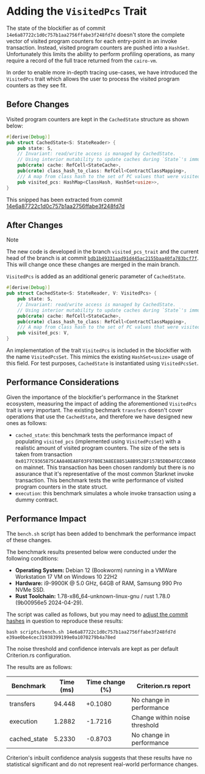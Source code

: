 # Adding the `VisitedPcs` Trait

The state of the blockifier as of commit
`14e6a87722c1d0c757b1aa2756ffabe3f248fd7d` doesn't store the complete vector of
visited program counters for each entry-point in an invoke transaction. Instead,
visited program counters are pushed into a `HashSet`. Unfortunately this limits
the ability to perform profiling operations, as many require a record of the
full trace returned from the `cairo-vm`.

In order to enable more in-depth tracing use-cases, we have introduced the
`VisitedPcs` trait which allows the user to process the visited program counters
as they see fit.

## Before Changes

Visited program counters are kept in the `CachedState` structure as shown below:

```rust
#[derive(Debug)]
pub struct CachedState<S: StateReader> {
    pub state: S,
    // Invariant: read/write access is managed by CachedState.
    // Using interior mutability to update caches during `State`'s immutable getters.
    pub(crate) cache: RefCell<StateCache>,
    pub(crate) class_hash_to_class: RefCell<ContractClassMapping>,
    /// A map from class hash to the set of PC values that were visited in the class.
    pub visited_pcs: HashMap<ClassHash, HashSet<usize>>,
}
```

This snipped has been extracted from commit
[14e6a87722c1d0c757b1aa2756ffabe3f248fd7d](https://github.com/reilabs/blockifier/blob/14e6a87722c1d0c757b1aa2756ffabe3f248fd7d/crates/blockifier/src/state/cached_state.rs#L36)

## After Changes

> [!NOTE]
> The new code is developed in the branch `visited_pcs_trait` and the
> current head of the branch is at commit
> [`bdb1b49331aad91d445ac2155baa40fa783bcf7f`](https://github.com/reilabs/blockifier/blob/visited_pcs_trait/crates/blockifier/src/state/cached_state.rs#L37).
> This will change once these changes are merged in the main branch.

`VisitedPcs` is added as an additional generic parameter of `CachedState`.

```rust
#[derive(Debug)]
pub struct CachedState<S: StateReader, V: VisitedPcs> {
    pub state: S,
    // Invariant: read/write access is managed by CachedState.
    // Using interior mutability to update caches during `State`'s immutable getters.
    pub(crate) cache: RefCell<StateCache>,
    pub(crate) class_hash_to_class: RefCell<ContractClassMapping>,
    /// A map from class hash to the set of PC values that were visited in the class.
    pub visited_pcs: V,
}
```

An implementation of the trait `VisitedPcs` is included in the blockifier with
the name `VisitedPcsSet`. This mimics the existing `HashSet<usize>` usage of
this field. For test purposes, `CachedState` is instantiated using
`VisitedPcsSet`.

## Performance Considerations

Given the importance of the blockifier's performance in the Starknet ecosystem,
measuring the impact of adding the aforementioned `VisitedPcs` trait is very
important. The existing bechmark `transfers` doesn't cover operations that use
the `CachedState`, and therefore we have designed new ones as follows:

- `cached_state`: this benchmark tests the performance impact of populating
  `visited_pcs` (implemented using `VisitedPcsSet`) with a realistic amount of
  visited program counters. The size of the sets is taken from transaction
  `0x0177C9365875CAA840EA8F03F97B0E3A8EE8851A8B952BF157B5DBD4FECCB060` on
  mainnet. This transaction has been chosen randomly but there is no assurance
  that it's representative of the most common Starknet invoke transaction. This
  benchmark tests the write performance of visited program counters in the state
  struct.
- `execution`: this benchmark simulates a whole invoke transaction using a dummy
  contract.

## Performance Impact

The `bench.sh` script has been added to benchmark the performance impact of
these changes.

The benchmark results presented below were conducted under the following
conditions:

- **Operating System:** Debian 12 (Bookworm) running in a VMWare Workstation 17
  VM on Windows 10 22H2
- **Hardware:** i9-9900K @ 5.0 GHz, 64GB of RAM, Samsung 990 Pro NVMe SSD.
- **Rust Toolchain:** 1.78-x86_64-unknown-linux-gnu / rust 1.78.0 (9b00956e5
  2024-04-29).

The script was called as follows, but you may need to [adjust the commit
hashes](#after-changes) in question to reproduce these results:

`bash scripts/bench.sh 14e6a87722c1d0c757b1aa2756ffabe3f248fd7d e39ae0be4cec31938399199e0a1070279b4a78ed`

The noise threshold and confidence intervals are kept as per default
Criterion.rs configuration.

The results are as follows:

| Benchmark    | Time (ms) | Time change (%) | Criterion.rs report           |
| ------------ | --------- | --------------- | ----------------------------- |
| transfers    | 94.448    | +0.1080         | No change in performance      |
| execution    | 1.2882    | -1.7216         | Change within noise threshold |
| cached_state | 5.2330    | -0.8703         | No change in performance      |

Criterion's inbuilt confidence analysis suggests that these results have no
statistical significant and do not represent real-world performance changes.
